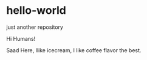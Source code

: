 # hello-world
just another repository

Hi Humans!

Saad Here,  Ilike icecream, I like coffee flavor the best. 
